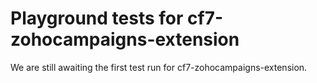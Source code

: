 # Playground tests for cf7-zohocampaigns-extension
We are still awaiting the first test run for cf7-zohocampaigns-extension.
